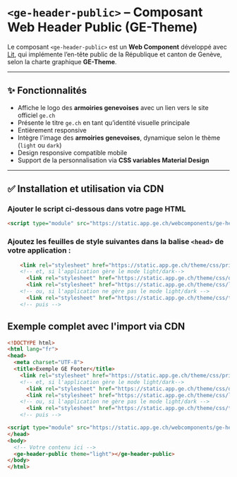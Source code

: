 # `<ge-header-public>` – Composant Web Header Public (GE-Theme)

Le composant `<ge-header-public>` est un **Web Component** développé avec [Lit](https://lit.dev), qui implémente l’en-tête public de la République et canton de Genève, selon la charte graphique **GE-Theme**.


---

## ✨ Fonctionnalités

- Affiche le logo des **armoiries genevoises** avec un lien vers le site officiel `ge.ch`
- Présente le titre `ge.ch` en tant qu’identité visuelle principale
- Entièrement responsive
- Intègre l'image des **armoiries genevoises**, dynamique selon le thème (`light` ou `dark`)
- Design responsive compatible mobile
- Support de la personnalisation via **CSS variables Material Design**

---

## ✅  Installation et utilisation via CDN

### Ajouter le script ci-dessous dans votre page HTML

```html
<script type="module" src="https://static.app.ge.ch/webcomponents/ge-header-public/latest/ge-header-public.js"></script>
```

### Ajoutez les feuilles de style suivantes dans la balise `<head>` de votre application :

```html
    <link rel="stylesheet" href="https://static.app.ge.ch/theme/css/primitives.css" />
    <!-- et, si l'application gère le mode light/dark-->
      <link rel="stylesheet" href="https://static.app.ge.ch/theme/css/dark.css" />
      <link rel="stylesheet" href="https://static.app.ge.ch/theme/css/light.css" />
    <!-- ou, si l'application ne gère pas le mode light/dark --> 
      <link rel="stylesheet" href="https://static.app.ge.ch/theme/css/theme.css" />
    <!-- puis --> 

```
## Exemple complet avec l'import via CDN 

```html
<!DOCTYPE html>
<html lang="fr">
<head>
  <meta charset="UTF-8">
  <title>Exemple GE Footer</title>
    <link rel="stylesheet" href="https://static.app.ge.ch/theme/css/primitives.css" />
    <!-- et, si l'application gère le mode light/dark-->
      <link rel="stylesheet" href="https://static.app.ge.ch/theme/css/dark.css" />
      <link rel="stylesheet" href="https://static.app.ge.ch/theme/css/light.css" />
    <!-- ou, si l'application ne gère pas le mode light/dark --> 
      <link rel="stylesheet" href="https://static.app.ge.ch/theme/css/theme.css" />
    <!-- puis --> 

<script type="module" src="https://static.app.ge.ch/webcomponents/ge-header-public/latest/ge-header-public.js"></script>
</head>
<body>
  <!-- Votre contenu ici -->
  <ge-header-public theme="light"></ge-header-public>
</body>
</html>

```